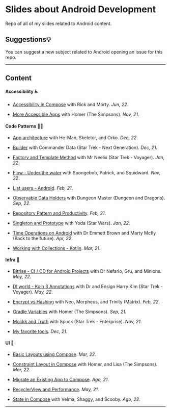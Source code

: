 # Slides about Android Development

Repo of all of my slides related to Android content.


## Suggestions💡

You can suggest a new subject related to Android opening an issue for this repo.

---

## Content

#### Accessibility ♿️

- [Accessibility in Compose](./accessibility/accessibility_in_compose.pdf) with Rick and Morty. *Jun, 22*.

- [More Accessible Apps](./accessibility/more_accessibile_apps_android.pdf) with Homer (The Simpsons). *Nov, 21*.

#### Code Patterns 🧑‍💻

- [App architecture](./code_patterns/app_architecture.pdf) with He-Man, Skeletor, and Orko. *Dec, 22*.
  
- [Builder](./code_patterns/builder_pattern.pdf) with Commander Data (Star Trek - Next Generation). *Dec, 21*.

- [Factory and Template Method](./code_patterns/factory_and_template_method%20_patterns.pdf) with Mr Neelix (Star Trek - Voyager). *Jan, 22*.

- [Flow - Under the water](./code_patterns/flow_under_the_water.pdf) with Spongebob, Patrick, and Squidward. *Nov, 22*.

- [List users - Android](./code_patterns/list_users_android%20.pdf). *Feb, 21*.

- [Observable Data Holders](./code_patterns/observable_data_holders.pdf) with Dungeon Master (Dungeon and Dragons). *Sep, 22*.

- [Repository Pattern and Productivity](./code_patterns/repository_pattern_and_productivity.pdf). *Feb, 21*.

- [Singleton and Prototype](./code_patterns/singleton_and_prototype_patterns.pdf) with Yoda (Star Wars). *Jan, 22*.

- [Time Operations on Android](./code_patterns/time_operations_on_android.pdf) with Dr Emmett Brown and Marty Mcfly (Back to the future). *Apr, 22*.

- [Working with Collections - Kotlin](./code_patterns/working_with_collections_kotlin.pdf). *Mar, 21*.

#### Infra 📐

- [Bitrise - CI / CD for Android Projects](./infra/bitrise_cicd_for_android_projects.pdf) with Dr Nefario, Gru, and Minions. *May, 22*.

- [DI world - Koin 3 Annotations](./infra/di_world_koin3_annotations.pdf) with Dr and Ensign Harry Kim (Star Trek - Voyager). *May, 22*.

- [Encrypt vs Hashing](./infra/encrypt_vs_hashing.pdf) with Neo, Morpheus, and Trinity (Matrix). *Feb, 22*.

- [Gradle Variables](./infra/gradle_variables.pdf) with Homer (The Simpsons). *Sep, 21*.

- [Mockk and Truth](./infra/mockk_and_truth.pdf) with Spock (Star Trek - Enterprise). *Nov, 21*.

- [My favorite tools](./infra/my_favorite_tools_moro.pdf). *Dec, 21*.

#### UI 🎨

- [Basic Layouts using Compose](./ui/basic_layouts_using_compose.pdf). *Mar, 22*.

- [Constraint Layout in Compose](./ui/constraint_layout_in_compose.pdf) with Homer, and Lisa (The Simpsons). *Mar, 22*.

- [Migrate an Existing App to Compose](./ui/migrate_an_existing_app_to_compose.pdf). *Ago, 21*.

- [RecyclerView and Performance](./ui/recycler_view_and_performance.pdf). *May, 21*.

- [State in Compose](./ui/state_in_compose.pdf) with Velma, Shaggy, and Scooby. *Ago, 22*.

---